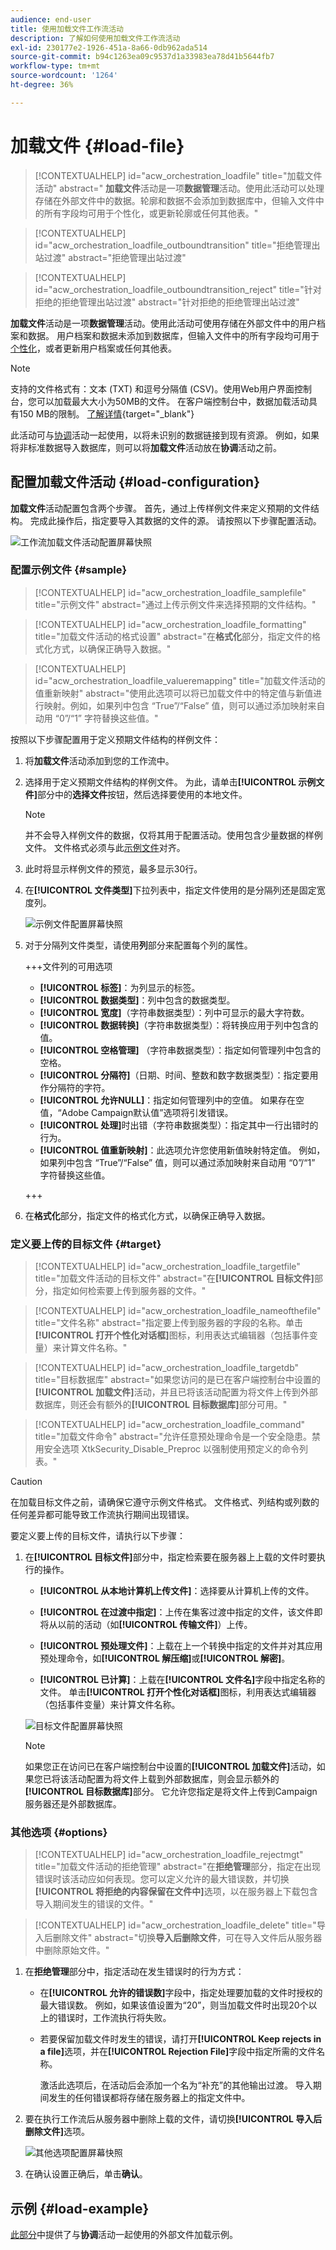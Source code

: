 ```yaml
---
audience: end-user
title: 使用加载文件工作流活动
description: 了解如何使用加载文件工作流活动
exl-id: 230177e2-1926-451a-8a66-0db962ada514
source-git-commit: b94c1263ea09c9537d1a33983ea78d41b5644fb7
workflow-type: tm+mt
source-wordcount: '1264'
ht-degree: 36%

---
```


# 加载文件 {#load-file}

>[!CONTEXTUALHELP]
>id="acw_orchestration_loadfile"
>title="加载文件活动"
>abstract=" **加载文件**&#x200B;活动是一项&#x200B;**数据管理**&#x200B;活动。使用此活动可以处理存储在外部文件中的数据。轮廓和数据不会添加到数据库中，但输入文件中的所有字段均可用于个性化，或更新轮廓或任何其他表。"

>[!CONTEXTUALHELP]
>id="acw_orchestration_loadfile_outboundtransition"
>title="拒绝管理出站过渡"
>abstract="拒绝管理出站过渡"

>[!CONTEXTUALHELP]
>id="acw_orchestration_loadfile_outboundtransition_reject"
>title="针对拒绝的拒绝管理出站过渡"
>abstract="针对拒绝的拒绝管理出站过渡"

 **加载文件**&#x200B;活动是一项&#x200B;**数据管理**&#x200B;活动。使用此活动可使用存储在外部文件中的用户档案和数据。 用户档案和数据未添加到数据库，但输入文件中的所有字段均可用于[个性化](../../personalization/gs-personalization.md)，或者更新用户档案或任何其他表。

>[!NOTE]
>支持的文件格式有：文本 (TXT) 和逗号分隔值 (CSV)。使用Web用户界面控制台，您可以加载最大大小为50MB的文件。 在客户端控制台中，数据加载活动具有150 MB的限制。 [了解详情](https://experienceleague.adobe.com/docs/campaign-web/v8/wf/design-workflows/load-file.html){target="_blank"}

此活动可与[协调](reconciliation.md)活动一起使用，以将未识别的数据链接到现有资源。 例如，如果将非标准数据导入数据库，则可以将&#x200B;**加载文件**&#x200B;活动放在&#x200B;**协调**&#x200B;活动之前。

## 配置加载文件活动 {#load-configuration}

**加载文件**&#x200B;活动配置包含两个步骤。 首先，通过上传样例文件来定义预期的文件结构。 完成此操作后，指定要导入其数据的文件的源。 请按照以下步骤配置活动。

![工作流加载文件活动配置屏幕快照](../assets/workflow-load-file.png)

### 配置示例文件 {#sample}

>[!CONTEXTUALHELP]
>id="acw_orchestration_loadfile_samplefile"
>title="示例文件"
>abstract="通过上传示例文件来选择预期的文件结构。"

>[!CONTEXTUALHELP]
>id="acw_orchestration_loadfile_formatting"
>title="加载文件活动的格式设置"
>abstract="在&#x200B;**格式化**&#x200B;部分，指定文件的格式化方式，以确保正确导入数据。"

>[!CONTEXTUALHELP]
>id="acw_orchestration_loadfile_valueremapping"
>title="加载文件活动的值重新映射"
>abstract="使用此选项可以将已加载文件中的特定值与新值进行映射。例如，如果列中包含 “True”/“False” 值，则可以通过添加映射来自动用 “0”/“1” 字符替换这些值。"

按照以下步骤配置用于定义预期文件结构的样例文件：

1. 将&#x200B;**加载文件**&#x200B;活动添加到您的工作流中。

1. 选择用于定义预期文件结构的样例文件。 为此，请单击&#x200B;**[!UICONTROL 示例文件]**&#x200B;部分中的&#x200B;**选择文件**&#x200B;按钮，然后选择要使用的本地文件。

   >[!NOTE]
   >
   >并不会导入样例文件的数据，仅将其用于配置活动。使用包含少量数据的样例文件。 文件格式必须与此[示例文件](../../audience/file-audience.md#sample-file)对齐。

1. 此时将显示样例文件的预览，最多显示30行。

1. 在&#x200B;**[!UICONTROL 文件类型]**&#x200B;下拉列表中，指定文件使用的是分隔列还是固定宽度列。

   ![示例文件配置屏幕快照](../assets/workflow-load-file-sample.png)

1. 对于分隔列文件类型，请使用&#x200B;**列**&#x200B;部分来配置每个列的属性。

   +++文件列的可用选项

   * **[!UICONTROL 标签]**：为列显示的标签。
   * **[!UICONTROL 数据类型]**：列中包含的数据类型。
   * **[!UICONTROL 宽度]**（字符串数据类型）：列中可显示的最大字符数。
   * **[!UICONTROL 数据转换]**（字符串数据类型）：将转换应用于列中包含的值。
   * **[!UICONTROL 空格管理]** （字符串数据类型）：指定如何管理列中包含的空格。
   * **[!UICONTROL 分隔符]**（日期、时间、整数和数字数据类型）：指定要用作分隔符的字符。
   * **[!UICONTROL 允许NULL]**：指定如何管理列中的空值。 如果存在空值，“Adobe Campaign默认值”选项将引发错误。
   * **[!UICONTROL 处理]**&#x200B;时出错（字符串数据类型）：指定其中一行出错时的行为。
   * **[!UICONTROL 值重新映射]**：此选项允许您使用新值映射特定值。 例如，如果列中包含 “True”/“False” 值，则可以通过添加映射来自动用 “0”/“1” 字符替换这些值。

   +++

1. 在&#x200B;**格式化**&#x200B;部分，指定文件的格式化方式，以确保正确导入数据。

### 定义要上传的目标文件 {#target}

>[!CONTEXTUALHELP]
>id="acw_orchestration_loadfile_targetfile"
>title="加载文件活动的目标文件"
>abstract="在&#x200B;**[!UICONTROL 目标文件]**&#x200B;部分，指定如何检索要上传到服务器的文件。"

>[!CONTEXTUALHELP]
>id="acw_orchestration_loadfile_nameofthefile"
>title="文件名称"
>abstract="指定要上传到服务器的字段的名称。单击&#x200B;**[!UICONTROL 打开个性化对话框]**&#x200B;图标，利用表达式编辑器（包括事件变量）来计算文件名称。"

>[!CONTEXTUALHELP]
>id="acw_orchestration_loadfile_targetdb"
>title="目标数据库"
>abstract="如果您访问的是已在客户端控制台中设置的&#x200B;**[!UICONTROL 加载文件]**&#x200B;活动，并且已将该活动配置为将文件上传到外部数据库，则还会有额外的&#x200B;**[!UICONTROL 目标数据库]**&#x200B;部分可用。"

>[!CONTEXTUALHELP]
>id="acw_orchestration_loadfile_command"
>title="加载文件命令"
>abstract="允许任意预处理命令是一个安全隐患。禁用安全选项 XtkSecurity_Disable_Preproc 以强制使用预定义的命令列表。"

>[!CAUTION]
>
>在加载目标文件之前，请确保它遵守示例文件格式。 文件格式、列结构或列数的任何差异都可能导致工作流执行期间出现错误。

要定义要上传的目标文件，请执行以下步骤：

1. 在&#x200B;**[!UICONTROL 目标文件]**&#x200B;部分中，指定检索要在服务器上上载的文件时要执行的操作。

   * **[!UICONTROL 从本地计算机上传文件]**：选择要从计算机上传的文件。

   * **[!UICONTROL 在过渡中指定]**：上传在集客过渡中指定的文件，该文件即将从以前的活动（如&#x200B;**[!UICONTROL 传输文件]**）上传。

   * **[!UICONTROL 预处理文件]**：上载在上一个转换中指定的文件并对其应用预处理命令，如&#x200B;**[!UICONTROL 解压缩]**&#x200B;或&#x200B;**[!UICONTROL 解密]**。

   * **[!UICONTROL 已计算]**：上载在&#x200B;**[!UICONTROL 文件名]**&#x200B;字段中指定名称的文件。 单击&#x200B;**[!UICONTROL 打开个性化对话框]**&#x200B;图标，利用表达式编辑器（包括事件变量）来计算文件名称。

   ![目标文件配置屏幕快照](../assets/workflow-load-file-config.png)

   >[!NOTE]
   >
   >如果您正在访问已在客户端控制台中设置的&#x200B;**[!UICONTROL 加载文件]**&#x200B;活动，如果您已将该活动配置为将文件上载到外部数据库，则会显示额外的&#x200B;**[!UICONTROL 目标数据库]**&#x200B;部分。 它允许您指定是将文件上传到Campaign服务器还是外部数据库。

### 其他选项 {#options}

>[!CONTEXTUALHELP]
>id="acw_orchestration_loadfile_rejectmgt"
>title="加载文件活动的拒绝管理"
>abstract="在&#x200B;**拒绝管理**&#x200B;部分，指定在出现错误时该活动应如何表现。您可以定义允许的最大错误数，并切换&#x200B;**[!UICONTROL 将拒绝的内容保留在文件中]**&#x200B;选项，以在服务器上下载包含导入期间发生的错误的文件。"

>[!CONTEXTUALHELP]
>id="acw_orchestration_loadfile_delete"
>title="导入后删除文件"
>abstract="切换&#x200B;**导入后删除文件**，可在导入文件后从服务器中删除原始文件。"

1. 在&#x200B;**拒绝管理**&#x200B;部分中，指定活动在发生错误时的行为方式：

   * 在&#x200B;**[!UICONTROL 允许的错误数]**&#x200B;字段中，指定处理要加载的文件时授权的最大错误数。 例如，如果该值设置为“20”，则当加载文件时出现20个以上的错误时，工作流执行将失败。

   * 若要保留加载文件时发生的错误，请打开&#x200B;**[!UICONTROL Keep rejects in a file]**&#x200B;选项，并在&#x200B;**[!UICONTROL Rejection File]**&#x200B;字段中指定所需的文件名称。

     激活此选项后，在活动后会添加一个名为“补充”的其他输出过渡。 导入期间发生的任何错误都将存储在服务器上的指定文件中。

1. 要在执行工作流后从服务器中删除上载的文件，请切换&#x200B;**[!UICONTROL 导入后删除文件]**&#x200B;选项。

   ![其他选项配置屏幕快照](../assets/workflow-load-file-options.png)

1. 在确认设置正确后，单击&#x200B;**确认**。

## 示例 {#load-example}

[此部分](reconciliation.md#reconciliation-example)中提供了与&#x200B;**协调**&#x200B;活动一起使用的外部文件加载示例。
